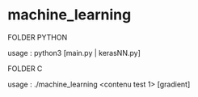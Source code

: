 # machine_learning

FOLDER PYTHON 

usage : python3 [main.py | kerasNN.py]


FOLDER C 

usage : ./machine_learning <contenu test> <contenu test 1> [gradient]